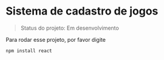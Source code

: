 # Sistema de cadastro de jogos 

> Status do projeto: Em desenvolvimento

Para rodar esse projeto, por favor digite

```
npm install react
```
